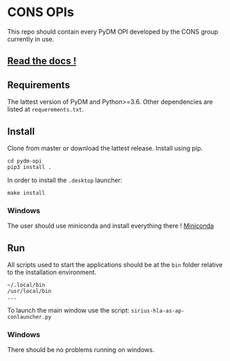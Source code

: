 # CONS OPIs

This repo should contain every PyDM OPI developed by the CONS group currently in use.

## [Read the docs !](https://lnls-sirius.github.io/pydm-opi/)

## Requirements
The lattest version of PyDM and Python>=3.6. Other dependencies are listed at `requerements.txt`.

## Install
Clone from master or download the lattest release. Install using pip.
```
cd pydm-opi
pip3 install .
```
In order to install the `.desktop` launcher:
```
make install
```
### Windows
The user should use miniconda and install everything there !
[Miniconda](https://gitlab.cnpem.br/con/pydm-installer)


## Run
All scripts used to start the applications should be at the `bin` folder relative to the installation environment.
```
~/.local/bin
/usr/local/bin
...
```

To launch the main window use the script: `sirius-hla-as-ap-conlauncher.py`

### Windows
There should be no problems running on windows.
